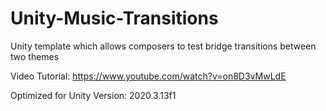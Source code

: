 # Unity-Music-Transitions
Unity template which allows composers to test bridge transitions between two themes

Video Tutorial:
https://www.youtube.com/watch?v=on8D3vMwLdE

Optimized for Unity Version:
2020.3.13f1
